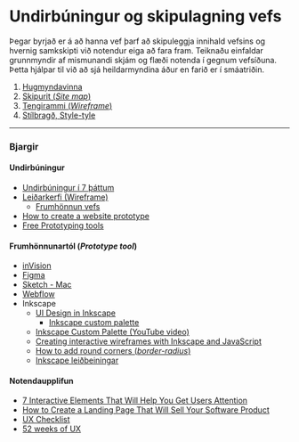# Undirbúningur og skipulagning vefs

Þegar byrjað er á að hanna vef þarf að skipuleggja innihald vefsins og hvernig samkskipti við notendur eiga að fara fram.
Teiknaðu einfaldar grunnmyndir af mismunandi skjám og flæði notenda í gegnum vefsíðuna. Þetta hjálpar til við að sjá heildarmyndina áður en farið er í smáatriðin.

1. [Hugmyndavinna](hugmyndavinna/README.md)
1. [Skipurit (_Site map_)](sitemap/README.md)
1. [Tengirammi (_Wireframe_)](wireframe/README.md)
1. [Stílbragð, Style-tyle](style-tyle/README.md)

---

### Bjargir

#### Undirbúningur

* [Undirbúningur í 7 þáttum](https://webflow.com/blog/the-web-design-process-in-7-simple-steps)
* [Leiðarkerfi (Wireframe)](https://www.freecodecamp.org/news/what-is-a-wireframe-ux-design-tutorial-website/)
  * [Frumhönnun vefs](https://www.freecodecamp.org/news/designing-a-website-ui-with-prototyping/)
* [How to create a website prototype](https://ruttl.com/blog/how-to-create-a-website-prototype/)
* [Free Prototyping tools](https://theproductmanager.com/tools/best-free-prototyping-tools/)

#### Frumhönnunartól (_Prototype tool_)

* [inVision](https://www.invisionapp.com/product/prototype)
* [Figma](https://www.figma.com/)
* [Sketch - Mac](https://www.sketch.com/)
* [Webflow](https://webflow.com/)
* Inkscape
  * [UI Design in Inkscape](https://manjitkarve.com/posts/inkscape-design-1/)
    * [Inkscape custom palette](https://manjitkarve.com/posts/inkscape-custom-palette/)
  * [Inkscape Custom Palette (YouTube video)](https://www.youtube.com/watch?v=Y1E8YWOB_Yc)
  * [Creating interactive wireframes with Inkscape and JavaScript](https://eclipsesource.com/blogs/2012/07/03/wireframing-inkscape-javascript/)
  * [How to add round corners (_border-radius_)](https://thepixelproducer.com/how-to-add-curves-or-round-corners-in-inkscape/)
  * [Inkscape leiðbeiningar](https://thepixelproducer.com/category/inkscape/)

#### Notendaupplifun

* [7 Interactive Elements That Will Help You Get Users Attention](https://bamboolab.eu/blog/development/7-interactive-elements-that-will-help-you-get-users-attention)
* [How to Create a Landing Page That Will Sell Your Software Product](https://bamboolab.eu/blog/development/how-to-create-a-landing-page-that-will-sell-your-software-product)
* [UX Checklist](https://uxchecklist.github.io/)
* [52 weeks of UX](http://52weeksofux.com/post/475093254/10-principles-of-ux)

